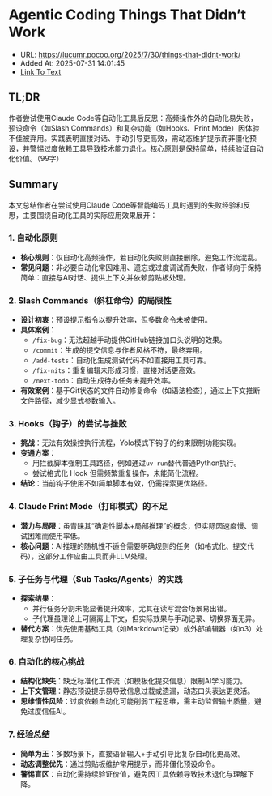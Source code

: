 # Agentic Coding Things That Didn’t Work
- URL: https://lucumr.pocoo.org/2025/7/30/things-that-didnt-work/
- Added At: 2025-07-31 14:01:45
- [Link To Text](2025-07-31-agentic-coding-things-that-didn’t-work_raw.md)

## TL;DR


作者尝试使用Claude Code等自动化工具后反思：高频操作外的自动化易失败，预设命令（如Slash Commands）和复杂功能（如Hooks、Print Mode）因体验不佳被弃用。实践表明直接对话、手动引导更高效，需动态维护提示而非僵化预设，并警惕过度依赖工具导致技术能力退化。核心原则是保持简单，持续验证自动化价值。（99字）

## Summary


本文总结作者在尝试使用Claude Code等智能编码工具时遇到的失败经验和反思，主要围绕自动化工具的实际应用效果展开：

### **1. 自动化原则**
- **核心规则**：仅自动化高频操作，若自动化失败则直接删除，避免工作流混乱。
- **常见问题**：非必要自动化常因难用、遗忘或过度调试而失败，作者倾向于保持简单：直接与AI对话、提供上下文并依赖剪贴板处理。

### **2. Slash Commands（斜杠命令）的局限性**
- **设计初衷**：预设提示指令以提升效率，但多数命令未被使用。
- **具体案例**：
  - `/fix-bug`：无法超越手动提供GitHub链接加口头说明的效果。
  - `/commit`：生成的提交信息与作者风格不符，最终弃用。
  - `/add-tests`：自动化生成测试代码不如直接用工具可靠。
  - `/fix-nits`：重复编辑未形成习惯，直接对话更高效。
  - `/next-todo`：自动生成待办任务未提升效率。
- **有效案例**：基于Git状态的文件自动修复命令（如语法检查），通过上下文推断文件路径，减少显式参数输入。

### **3. Hooks（钩子）的尝试与挫败**
- **挑战**：无法有效操控执行流程，Yolo模式下钩子的约束限制功能实现。
- **变通方案**：
  - 用拦截脚本强制工具路径，例如通过`uv run`替代普通Python执行。
  - 尝试格式化 Hook 但需频繁重复操作，未能简化流程。
- **结论**：当前钩子使用不如简单脚本有效，仍需探索更优路径。

### **4. Claude Print Mode（打印模式）的不足**
- **潜力与局限**：虽青睐其“确定性脚本+局部推理”的概念，但实际因速度慢、调试困难而使用率低。
- **核心问题**：AI推理的随机性不适合需要明确规则的任务（如格式化、提交代码），这部分工作应由工具而非LLM处理。

### **5. 子任务与代理（Sub Tasks/Agents）的实践**
- **探索结果**：
  - 并行任务分割未能显著提升效率，尤其在读写混合场景易出错。
  - 子代理虽理论上可隔离上下文，但实际效果与手动记录、切换界面无异。
- **替代方案**：优先使用基础工具（如Markdown记录）或外部编辑器（如o3）处理复杂协同任务。

### **6. 自动化的核心挑战**
- **结构化缺失**：缺乏标准化工作流（如模板化提交信息）限制AI学习能力。
- **上下文管理**：静态预设提示易导致信息过载或遗漏，动态口头表达更灵活。
- **思维惰性风险**：过度依赖自动化可能削弱工程思维，需主动监督输出质量，避免过度信任AI。

### **7. 经验总结**
- **简单为王**：多数场景下，直接语音输入+手动引导比复杂自动化更高效。
- **动态调整优先**：通过剪贴板维护常用提示，而非僵化预设命令。
- **警惕盲区**：自动化需持续验证价值，避免因工具依赖导致技术退化与理解下降。
